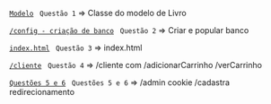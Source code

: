 [`Modelo`](https://github.com/jcarloscody/prova_web1_2022/blob/master/src/main/java/com/example/demo/entidades/Livro.java) ` Questão 1` => Classe do modelo de Livro

[`/config - criação de banco`](https://github.com/jcarloscody/prova_web1_2022/blob/master/src/main/java/com/example/demo/entidades/Livro.java) ` Questão 2` => Criar e popular banco

[`index.html`](https://github.com/jcarloscody/prova_web1_2022/blob/master/src/main/resources/templates/index.html) ` Questão 3` => index.html


[`/cliente`](https://github.com/jcarloscody/prova_web1_2022/blob/master/src/main/java/com/example/demo/controle/ClienteController.java) ` Questão 4` => /cliente com /adicionarCarrinho   /verCarrinho



[`Questões 5 e 6`](https://github.com/jcarloscody/prova_web1_2022/blob/master/src/main/java/com/example/demo/controle/AdministradorController.java) ` Questões 5 e 6` => /admin cookie /cadastra redirecionamento


